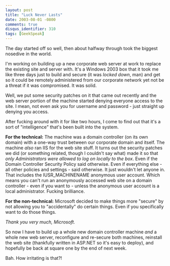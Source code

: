 ```yaml
---
layout: post
title: "Luck Never Lasts"
date: 2003-08-01 -0800
comments: true
disqus_identifier: 310
tags: [GeekSpeak]
---
```

The day started off so well, then about halfway through took the biggest
nosedive in the world.
 
 I'm working on building up a new corporate web server at work to
replace the existing site and server with. It's a Windows 2003 box that
it took me like three days just to build and secure (it was *locked
down*, man) and get so it could be remotely administered from our
corporate network yet not be a threat if it was compromised. It was
solid.
 
 Well, we put some security patches on it that came out recently and the
web server portion of the machine started denying everyone access to the
site. I mean, not even ask you for username and password - just straight
up denying you access.
 
 After fucking around with it for like two hours, I come to find out
that it's a sort of "intelligence" that's been built into the system.
 
 **For the technical:**
 The machine was a domain controller (on its own domain) with a one-way
trust between our corporate domain and itself. The machine *also* ran
IIS for the web site stuff. It turns out the security patches we did (or
something related, though I couldn't say what) made it so that *only
Administrators were allowed to log on locally to the box*. Even if the
Domain Controller Security Policy said otherwise. Even if everything
else - all other policies and settings - said otherwise. It just
wouldn't let anyone in. That includes the IUSR\_MACHINENAME anonymous
user account. Which means you can't run an anonymously accessed web site
on a domain controller - even if you want to - unless the anonymous user
account is a local administrator. Fucking brilliance.
 
 **For the non-technical:**
 Microsoft decided to make things more "secure" by not allowing you to
"accidentally" do certain things. Even if you specifically want to do
those things.
 
 *Thank you very much, Microsoft.*
 
 So now I have to build up a whole new domain controller machine *and* a
whole new web server, reconfigure and re-secure both machines, reinstall
the web site (thankfully written in ASP.NET so it's easy to deploy), and
hopefully be back at square one by the end of next week.
 
 Bah. How irritating is that?!
